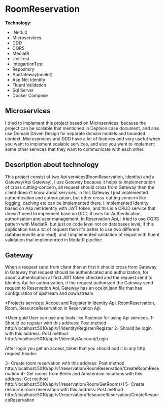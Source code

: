 # RoomReservation
**Technology:**
* .Net5.0
* Microservices
* DDD
* CQRS
* MediatR 
* UnitTest
* IntegartionTest
* Repository
* ApiGateway(ocelot)
* Asp.Net Identity
* Fluent Validation
* Sql Server
* Docker Compose

## Microservices
I tried to implement this project based on Microservices, because the project can be scalable that mentioned in Dephion case document, and also use Domain Driven Design for separate domain models and bounded context,  Microservices and DDD have a lot of features and very useful when you want to implement scalable services, and also you want to implement some other services that they want to communicate with each other.

## Description about technology
This project consist of two Api services(RoomReservation, Identity) and a Gateway(Api Gateway).
I use Gateway because it helps to implementation of cross cutting-concern, all request should cross from Gateway then the client doesn't know about services. in this Gateway I just implemented authentication and authorization, but other cross-cutting concern  like logging, caching etc can be implemented there.
I implemented Identity based on Asp.net Identity with JWT token, and this is a CRUD service that doesn't need to implement base on DDD, it uses for Authentication, authorization and user management.
In Reservation Api, I tried to use CQRS pattern with MediatR, but just on code level not on databases level, if this application has a lot of request then it's better to use two different database(write and read), and I implemented validation of requst with fluent validation that implemenrted in MedatR pipeline.

## Gateway 
When a request send from client then at first it should cross from Gateway, in Gateway that request should be authenticated and authorization, for about authentication at first JWT token checked and the request send to Identity Api for authorization, if the request authorized the Gateway send request to Reservation Api, Gateway has an ocelot.json file that has configuration of upstream and downstream.

*Projects services:
Accout and Register in Identity Api.
RoomReservation, Room, ResourceReservation in Reservation Api

*User guid
User can use any tools like Postman for using Api services.
1- Should be register with this address: Post method http://localhost:5010/api/v1/identity/Register/Register
2- Should be login with this address: Post method http://localhost:5010/api/v1/identity/Account/Login

After login you get an access_token that you should add it in any http request header.

3- Create room reservation with this address: Post method http://localhost:5010/api/v1/reservation/RoomReservation/CreateRoomReservation
4- Get rooms from Berlin and Amsterdam locations with this address: Get method http://localhost:5010/api/v1/reservation/Room/GetRooms/1
5- Create resource room reservation with this address:  Post method http://localhost:5010/api/v1/reservation/ResourceReservation/CreateResourceReservation


